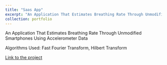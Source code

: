 ```yaml
---
title: "Saas App"
excerpt: "An Application That Estimates Breathing Rate Through Unmodified Smartphones Using Accelerometer Data"
collection: portfolio
---
```


An Application That Estimates Breathing Rate Through Unmodified Smartphones Using Accelerometer Data

Algorithms Used: Fast Fourier Transform, Hilbert Transform

<a href="" target="_blank">Link to the project</a>